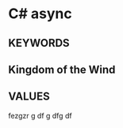 # C# async

## KEYWORDS

  <h2>Kingdom of the Wind</h2>
	          <a href="images/fulls/05.jpg"></a>

## VALUES

fezgzr
g
df
g
dfg
df
